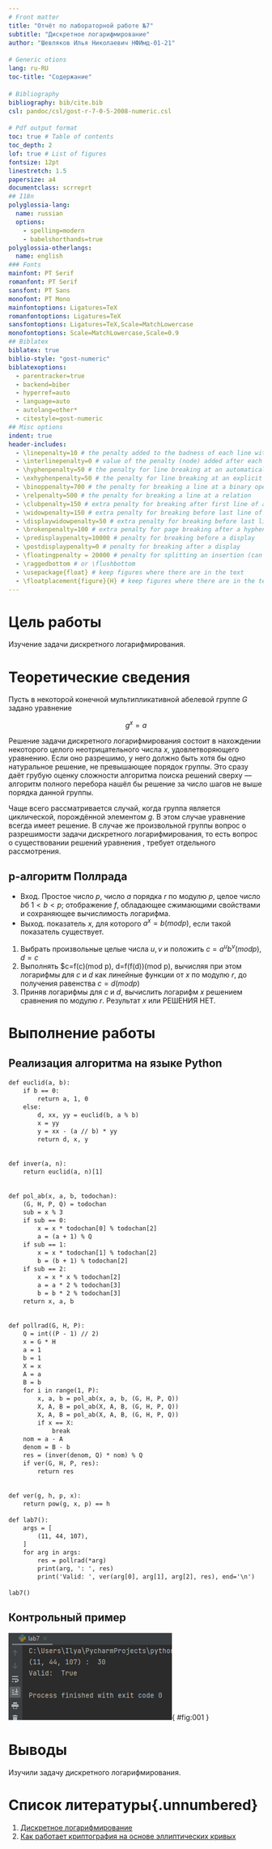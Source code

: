 ```yaml
---
# Front matter
title: "Отчёт по лабораторной работе №7"
subtitle: "Дискретное логарифмирование"
author: "Шевляков Илья Николаевич НФИмд-01-21"

# Generic otions
lang: ru-RU
toc-title: "Содержание"

# Bibliography
bibliography: bib/cite.bib
csl: pandoc/csl/gost-r-7-0-5-2008-numeric.csl

# Pdf output format
toc: true # Table of contents
toc_depth: 2
lof: true # List of figures
fontsize: 12pt
linestretch: 1.5
papersize: a4
documentclass: scrreprt
## I18n
polyglossia-lang:
  name: russian
  options:
	- spelling=modern
	- babelshorthands=true
polyglossia-otherlangs:
  name: english
### Fonts
mainfont: PT Serif
romanfont: PT Serif
sansfont: PT Sans
monofont: PT Mono
mainfontoptions: Ligatures=TeX
romanfontoptions: Ligatures=TeX
sansfontoptions: Ligatures=TeX,Scale=MatchLowercase
monofontoptions: Scale=MatchLowercase,Scale=0.9
## Biblatex
biblatex: true
biblio-style: "gost-numeric"
biblatexoptions:
  - parentracker=true
  - backend=biber
  - hyperref=auto
  - language=auto
  - autolang=other*
  - citestyle=gost-numeric
## Misc options
indent: true
header-includes:
  - \linepenalty=10 # the penalty added to the badness of each line within a paragraph (no associated penalty node) Increasing the value makes tex try to have fewer lines in the paragraph.
  - \interlinepenalty=0 # value of the penalty (node) added after each line of a paragraph.
  - \hyphenpenalty=50 # the penalty for line breaking at an automatically inserted hyphen
  - \exhyphenpenalty=50 # the penalty for line breaking at an explicit hyphen
  - \binoppenalty=700 # the penalty for breaking a line at a binary operator
  - \relpenalty=500 # the penalty for breaking a line at a relation
  - \clubpenalty=150 # extra penalty for breaking after first line of a paragraph
  - \widowpenalty=150 # extra penalty for breaking before last line of a paragraph
  - \displaywidowpenalty=50 # extra penalty for breaking before last line before a display math
  - \brokenpenalty=100 # extra penalty for page breaking after a hyphenated line
  - \predisplaypenalty=10000 # penalty for breaking before a display
  - \postdisplaypenalty=0 # penalty for breaking after a display
  - \floatingpenalty = 20000 # penalty for splitting an insertion (can only be split footnote in standard LaTeX)
  - \raggedbottom # or \flushbottom
  - \usepackage{float} # keep figures where there are in the text
  - \floatplacement{figure}{H} # keep figures where there are in the text
---
```


# Цель работы

Изучение задачи дискретного логарифмирования.

# Теоретические сведения

Пусть в некоторой конечной мультипликативной абелевой группе $G$ задано уравнение

$$g^x=a$$

Решение задачи дискретного логарифмирования состоит в нахождении некоторого целого неотрицательного числа $x$, удовлетворяющего уравнению. Если оно разрешимо, у него должно быть хотя бы одно натуральное решение, не превышающее порядок группы.
Это сразу даёт грубую оценку сложности алгоритма поиска решений сверху — алгоритм полного перебора нашёл бы решение за число шагов не выше порядка данной группы.

Чаще всего рассматривается случай, когда группа является циклической, порождённой элементом $g$.
В этом случае уравнение всегда имеет решение. 
В случае же произвольной группы вопрос о разрешимости задачи дискретного логарифмирования, то есть вопрос о существовании решений уравнения , требует отдельного рассмотрения.

## p-алгоритм Поллрада

* Вход. Простое число $p$, число $a$ порядка $r$ по модулю $p$, целое число $b$б $1 < b < p$; отображение $f$, обладающее сжимающими свойствами и сохраняющее вычислимость логарифма.
* Выход. показатель $x$, для которого $a^x=b(mod p)$, если такой показатель существует.

1. Выбрать произвольные целые числа $u, v$ и положить $c=a^u b^v (mod p), d=c$
2. Выполнять $c=f(c)(mod p), d=f(f(d))(mod p), вычисляя при этом логарифмы для $c$ и $d$ как линейные функции от $x$ по модулю $r$, до получения равенства $c=d (mod p)$
3. Приняв логарифмы для $c$ и $d$, вычислить логарифм $x$ решением сравнения по модулю $r$. Результат $x$ или РЕШЕНИЯ НЕТ.

# Выполнение работы

## Реализация алгоритма на языке Python

```
def euclid(a, b):
    if b == 0:
        return a, 1, 0
    else:
        d, xx, yy = euclid(b, a % b)
        x = yy
        y = xx - (a // b) * yy
        return d, x, y


def inver(a, n):
    return euclid(a, n)[1]


def pol_ab(x, a, b, todochan):
    (G, H, P, Q) = todochan
    sub = x % 3
    if sub == 0:
        x = x * todochan[0] % todochan[2]
        a = (a + 1) % Q
    if sub == 1:
        x = x * todochan[1] % todochan[2]
        b = (b + 1) % todochan[2]
    if sub == 2:
        x = x * x % todochan[2]
        a = a * 2 % todochan[3]
        b = b * 2 % todochan[3]
    return x, a, b


def pollrad(G, H, P):
    Q = int((P - 1) // 2)
    x = G * H
    a = 1
    b = 1
    X = x
    A = a
    B = b
    for i in range(1, P):
        x, a, b = pol_ab(x, a, b, (G, H, P, Q))
        X, A, B = pol_ab(X, A, B, (G, H, P, Q))
        X, A, B = pol_ab(X, A, B, (G, H, P, Q))
        if x == X:
            break
    nom = a - A
    denom = B - b
    res = (inver(denom, Q) * nom) % Q
    if ver(G, H, P, res):
        return res


def ver(g, h, p, x):
    return pow(g, x, p) == h

def lab7():
    args = [
        (11, 44, 107),
    ]
    for arg in args:
        res = pollrad(*arg)
        print(arg, ': ', res)
        print('Valid: ', ver(arg[0], arg[1], arg[2], res), end='\n')

lab7()
```

## Контрольный пример

![Работа алгоритма](images/scr_7_1.png){ #fig:001 }

# Выводы

Изучили задачу дискретного логарифмирования.

# Список литературы{.unnumbered}

1. [Дискретное логарифмирование](https://math.fandom.com/ru/wiki/%D0%94%D0%B8%D1%81%D0%BA%D1%80%D0%B5%D1%82%D0%BD%D0%BE%D0%B5_%D0%BB%D0%BE%D0%B3%D0%B0%D1%80%D0%B8%D1%84%D0%BC%D0%B8%D1%80%D0%BE%D0%B2%D0%B0%D0%BD%D0%B8%D0%B5)
2. [Как работает криптография на основе эллиптических кривых](https://blog.qrator.net/ru/ec-tls-13_60/)